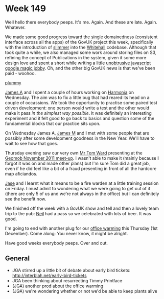 Week 149
========

Well hello there everybody peeps.  It's me.  Again.  And these are late.  Again.  Whatever.

We made some good progress toward the single domainedness (consistent interface across all the apps) of the GovUK project this week, specifically with the introduction of [slimmer](https://github.com/alphagov/slimmer) into the [Whitehall](https://github.com/alphagov/whitehall) codebase.  Although that took quite a while, we also managed some work around storing files on S3, refining the concept of Publications in the system, given it some more design love and spent a short while writing a little [unobtrusive javascript google magic jobby](https://github.com/alphagov/whitehall/commit/40c4255bc628eedafdea3ae32a24153d4abedbb6).  Oh, and the other big GovUK news is that we've been paid - woohoo.

[plummy](https://github.com/alphagov/whitehall/commit/103ed13cf4688e2887c79e9b13d26742b6aa2af6)

[James A](http://interblah.net/) and I spent a couple of hours working on [Harmonia](https://github.com/freerange/harmonia) on Wednesday.  The aim was to fix a little bug that had reared its head on a couple of occassions.  We took the opportunity to practise some paired test driven development: one person would write a test and the other would make it pass *in the simplest way possible*.  It was definitely an interesting experiment and it felt good to go back to basics and question some of the fundamental blocks that our practice sits upon.

On Wednesday James A, [James M](http://jamesmead.org/) and I met with some people that are possibly after some development goodness in the New Year.  We'll have to wait to see how that goes.

Thursday evening saw our very own [Mr Tom Ward](http://tomafro.net/) presenting at the [Geomob November 2011 meet-up](http://lanyrd.com/2011/geomob-november/).  I wasn't able to make it (mainly because I forgot it was on and made other plans) but I'm sure Tom did a great job, even if he did feel like a bit of a fraud presenting in front of all the hardcore map aficiandos.

[Jase](http://jasoncale.com/) and I learnt what it means to be a fire warden at a little training session on Friday.  I must admit to wondering what we were going to get out of it (there are only 5 of us and we're not always in the office) but I can definitely see the benefit now.

We finished off the week with a GovUK show and tell and then a lovely team trip to the pub: [Neil](https://twitter.com/#!/neillyneil/) had a pass so we celebrated with lots of beer.  It was good.

I'm going to end with another plug for our [office warming](http://gofreerange.com/officewarming) this Thursday (1st December).  Come along: You never know, it might be alright.

Have good weeks everybody peeps.  Over and out.

## General 

* JGA stirred up a little bit of debate about early bird tickets: http://interblah.net/early-bird-tickets
* JGA been thinking about resurrecting Timmy Printface
* (JGA) another prod about the office warming
* (JGA) we're wondering whether or not we'd be able to keep plants alive
